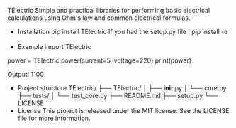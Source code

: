 TElectric
Simple and practical libraries for performing basic electrical calculations using Ohm's law and common electrical formulas.
* Installation
pip install TElectric
If you had the setup.py file : 
pip install -e .
* Example 
import TElectric

power = TElectric.power(current=5, voltage=220)
print(power)

Output: 1100
* Project structure 
TElectric/
├── TElectric/
│   ├── __init__.py
│   └── core.py
├── tests/
│   └── test_core.py
├── README.md
├── setup.py
└── LICENSE
* License 
This project is released under the MIT license. See the LICENSE file for more information.
